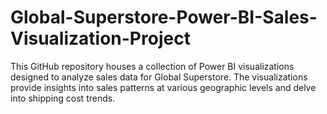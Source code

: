 # Global-Superstore-Power-BI-Sales-Visualization-Project
This GitHub repository houses a collection of Power BI visualizations designed to analyze sales data for Global Superstore. The visualizations provide insights into sales patterns at various geographic levels and delve into shipping cost trends.
